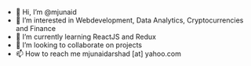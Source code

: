 - 👋 Hi, I’m @mjunaid
- 👀 I’m interested in Webdevelopment, Data Analytics, Cryptocurrencies and Finance
- 🌱 I’m currently learning ReactJS and Redux
- 💞️ I’m looking to collaborate on projects
- 📫 How to reach me mjunaidarshad [at] yahoo.com

<!---
mjunaid/mjunaid is a ✨ special ✨ repository because its `README.md` (this file) appears on your GitHub profile.
You can click the Preview link to take a look at your changes.
--->
